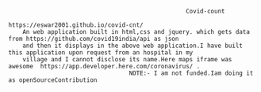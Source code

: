                                                       Covid-count
                                         https://eswar2001.github.io/covid-cnt/
        An web application built in html,css and jquery. which gets data from https://github.com/covid19india/api as json 
        and then it displays in the above web application.I have built this application upon request from an hospital in my
        village and I cannot disclose its name.Here maps iframe was awesome  https://app.developer.here.com/coronavirus/ .
                                      NOTE:- I am not funded.Iam doing it as openSourceContribution 
